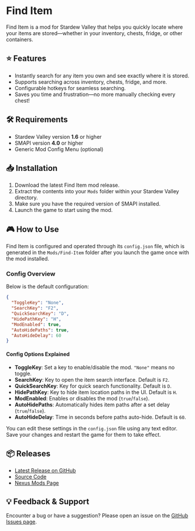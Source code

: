 # Find Item

Find Item is a mod for Stardew Valley that helps you quickly locate where your items are stored—whether in your inventory, chests, fridge, or other containers.

## ⭐ Features

- Instantly search for any item you own and see exactly where it is stored.
- Supports searching across inventory, chests, fridge, and more.
- Configurable hotkeys for seamless searching.
- Saves you time and frustration—no more manually checking every chest!

## 🛠 Requirements

- Stardew Valley version **1.6** or higher
- SMAPI version **4.0** or higher
- Generic Mod Config Menu (optional)

## 📥 Installation

1. Download the latest Find Item mod release.
2. Extract the contents into your `Mods` folder within your Stardew Valley directory.
3. Make sure you have the required version of SMAPI installed.
4. Launch the game to start using the mod.

## 🎮 How to Use

Find Item is configured and operated through its `config.json` file, which is generated in the `Mods/Find-Item` folder after you launch the game once with the mod installed.

### Config Overview

Below is the default configuration:
```json
{
  "ToggleKey": "None",
  "SearchKey": "F2",
  "QuickSearchKey": "D",
  "HidePathKey": "H",
  "ModEnabled": true,
  "AutoHidePaths": true,
  "AutoHideDelay": 60
}
```

#### Config Options Explained

- **ToggleKey**: Set a key to enable/disable the mod. `"None"` means no toggle.
- **SearchKey**: Key to open the item search interface. Default is `F2`.
- **QuickSearchKey**: Key for quick search functionality. Default is `D`.
- **HidePathKey**: Key to hide item location paths in the UI. Default is `H`.
- **ModEnabled**: Enables or disables the mod (`true`/`false`).
- **AutoHidePaths**: Automatically hides item paths after a set delay (`true`/`false`).
- **AutoHideDelay**: Time in seconds before paths auto-hide. Default is `60`.

You can edit these settings in the `config.json` file using any text editor. Save your changes and restart the game for them to take effect.

## 📦 Releases

- [Latest Release on GitHub](https://github.com/QuangBM138/Find-Item/releases)
- [Source Code](https://github.com/QuangBM138/Find-Item)
- [Nexus Mods Page](https://www.nexusmods.com/stardewvalley/mods/34024)

## 💡 Feedback & Support

Encounter a bug or have a suggestion? Please open an issue on the [GitHub Issues page](https://github.com/QuangBM138/Find-Item/issues).
